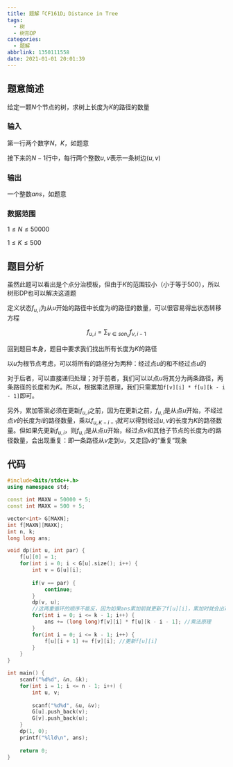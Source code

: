 ```yaml
---
title: 题解「CF161D」Distance in Tree
tags:
  - 树
  - 树形DP
categories:
  - 题解
abbrlink: 1350111558
date: 2021-01-01 20:01:39
---
```


## 题意简述

给定一颗$N$个节点的树，求树上长度为$K$的路径的数量

### 输入

第一行两个数字$N$，$K$，如题意

接下来的$N−1$行中，每行两个整数$u,v$表示一条树边$(u,v)$

### 输出

一个整数$ans$，如题意

### 数据范围

$1 \leq N \leq 50000$

$1 \leq K \leq 500$

## 题目分析

虽然此题可以看出是个点分治模板，但由于$K$的范围较小（小于等于$500$），所以树形DP也可以解决这道题

定义状态$f_{u,i}$为从$u$开始的路径中长度为$i$的路径的数量，可以很容易得出状态转移方程

$$f_{u, i} = \sum_{v \in son_u} f_{v, i - 1}$$

回到题目本身，题目中要求我们找出所有长度为$K$的路径

以$u$为根节点考虑，可以将所有的路径分为两种：经过点$u$的和不经过点$u$的

对于后者，可以直接递归处理；对于前者，我们可以以点$u$将其分为两条路径，两条路径的长度和为$K$。所以，根据乘法原理，我们只需累加`f[v][i] * f[u][k - i - 1]`即可。

另外，累加答案必须在更新$f_{u, i}$之前，因为在更新之前，$f_{u, i}$是从点$u$开始，不经过点$v$的长度为$i$的路径数量，乘以$f_{u, K - i - 1}$就可以得到经过$u, v$的长度为$K$的路径数量。但如果先更新$f_{u, i}$，则$f_{u, i}$是从点$u$开始，经过点$v$和其他子节点的长度为$i$的路径数量，会出现重复：即一条路径从$v$走到$u$，又走回$v$的“重复”现象

## 代码

```cpp
#include<bits/stdc++.h>
using namespace std;

const int MAXN = 50000 + 5;
const int MAXK = 500 + 5;

vector<int> G[MAXN];
int f[MAXN][MAXK];
int n, k;
long long ans;

void dp(int u, int par) {
	f[u][0] = 1;
	for(int i = 0; i < G[u].size(); i++) {
		int v = G[u][i];
		
		if(v == par) {
			continue;
		}
		dp(v, u);
        //这两重循环的顺序不能反，因为如果ans累加前就更新了f[u][i]，累加时就会出现重复，即两条路径的边重合
		for(int i = 0; i <= k - 1; i++) {
			ans += (long long)f[v][i] * f[u][k - i - 1]; //乘法原理
		}
		for(int i = 0; i <= k - 1; i++) {
			f[u][i + 1] += f[v][i]; //更新f[u][i]
		}
	}
}

int main() {
	scanf("%d%d", &n, &k);
	for(int i = 1; i <= n - 1; i++) {
		int u, v;
		
		scanf("%d%d", &u, &v);
		G[u].push_back(v);
		G[v].push_back(u);
	}
	dp(1, 0);
	printf("%lld\n", ans);
	
	return 0;
}
```